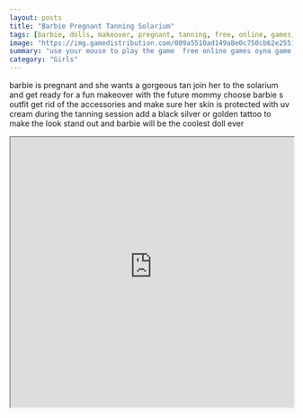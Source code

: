 ```yaml
---
layout: posts
title: "Barbie Pregnant Tanning Solarium"
tags: [barbie, dolls, makeover, pregnant, tanning, free, online, games, oyna, game, free, games, play, play, games]
image: "https://img.gamedistribution.com/009a5510ad149a8e0c750cb62e255175.jpg"
summary: "use your mouse to play the game  free online games oyna game free games play play games"
category: "Girls"
---
```


barbie is pregnant and she wants a gorgeous tan join her to the solarium and get ready for a fun makeover with the future mommy choose barbie s outfit get rid of the accessories and make sure her skin is protected with uv cream during the tanning session add a black silver or golden tattoo to make the look stand out and barbie will be the coolest doll ever

<iframe width="100%" height="480px;" src="https://flash.gamedistribution.com?game=009a5510ad149a8e0c750cb62e255175"></iframe>
